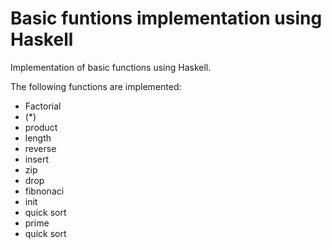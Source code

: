 # Basic funtions implementation using Haskell

Implementation of basic functions using Haskell.

The following functions are implemented:

- Factorial
- (*)
- product
- length
- reverse
- insert
- zip
- drop
- fibnonaci
- init
- quick sort
- prime
- quick sort
